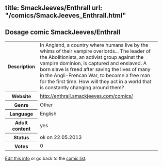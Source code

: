 title: SmackJeeves/Enthrall
url: "/comics/SmackJeeves_Enthrall.html"
---
Dosage comic SmackJeeves/Enthrall
-----------------------------------------

<p id="msg"></p>
<script type="text/javascript">
if (window.location.search === '?edit_info_mail=sent_ok') {
  var elem = document.getElementById("msg");
  elem.innerHTML = 'Edited information sucessfully sent for review, which is usually done daily. Thanks!';
  elem.className = 'ok';
}
</script>
<table class="comicinfo">
<tr>
<th>Description</th><td>In Angland, a country where humans live by the whims of their vampire overlords... The leader of the Abolitionists, an activist group against the vampire dominion, is captured and enslaved. A born slave is freed after saving the lives of many in the Angli-Frencan War, to become a free man for the first time. How will they act in a world that is constantly changing around them?</td>
</tr>
<tr>
<th>Website</th><td><a href="http://enthrall.smackjeeves.com/comics/">http://enthrall.smackjeeves.com/comics/</a></td>
</tr>
<tr>
<th>Genre</th><td>Other</td>
</tr>
<tr>
<th>Language</th><td>English</td>
</tr>
<tr>
<th>Adult content</th><td>yes</td>
</tr>
<tr>
<th>Status</th><td>ok on 22.05.2013</td>
</tr>
<tr>
<th>Votes</th><td>0</td>
</tr>
</table>

[Edit this info](SmackJeeves_Enthrall_edit.html) or go back to the [comic list](../comic-index.html).
